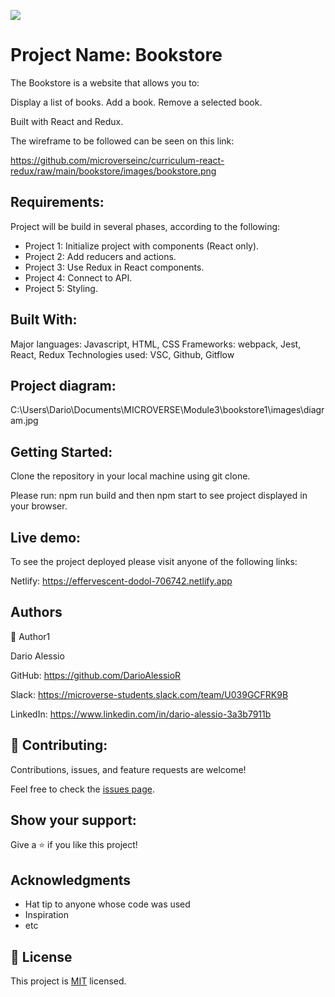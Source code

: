 ![](https://img.shields.io/badge/Microverse-blueviolet)

# Project Name: Bookstore

The Bookstore is a website that allows you to:

Display a list of books.
Add a book.
Remove a selected book.

Built with React and Redux.

The wireframe to be followed can be seen on this link:

https://github.com/microverseinc/curriculum-react-redux/raw/main/bookstore/images/bookstore.png

## Requirements:

Project will be build in several phases, according to the following:

- Project 1: Initialize project with components (React only).
- Project 2: Add reducers and actions.
- Project 3: Use Redux in React components.
- Project 4: Connect to API.
- Project 5: Styling.

## Built With:
Major languages: Javascript, HTML, CSS
Frameworks: webpack, Jest, React, Redux
Technologies used: VSC, Github, Gitflow

## Project diagram:
C:\Users\Dario\Documents\MICROVERSE\Module3\bookstore1\images\diagram.jpg

## Getting Started:
Clone the repository in your local machine using git clone.

Please run: npm run build and then npm start to see project displayed in your browser.

## Live demo:

To see the project deployed please visit anyone of the following links:

Netlify: https://effervescent-dodol-706742.netlify.app

##  Authors
👤 Author1

Dario Alessio

GitHub: https://github.com/DarioAlessioR

Slack: https://microverse-students.slack.com/team/U039GCFRK9B

LinkedIn: https://www.linkedin.com/in/dario-alessio-3a3b7911b

## 🤝 Contributing:

Contributions, issues, and feature requests are welcome!

Feel free to check the [issues page](../../issues/).

## Show your support:

Give a ⭐️ if you like this project!

## Acknowledgments

- Hat tip to anyone whose code was used
- Inspiration
- etc

## 📝 License

This project is [MIT](./MIT.md) licensed.